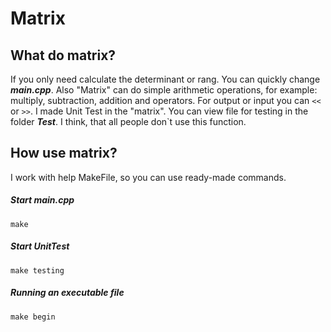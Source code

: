 # Matrix #
## What do matrix? ##
If you only need calculate the determinant or rang. You can  quickly change ***main.cpp***. Also "Matrix" can do simple arithmetic operations, for example: multiply, subtraction, addition and operators. For output or input you can ```<<``` or ```>>```.   I made Unit Test in the "matrix". You can view  file for testing in the folder ***Test***. I think, that all people don`t use this function. 
## How use matrix? ##
I work with help MakeFile, so you can use ready-made commands. 
##### Start main.cpp #####
```make```
##### Start UnitTest #####
``` make testing ```
##### Running an executable file #####
```make begin```
